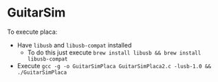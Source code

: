 # GuitarSim

To execute placa:
- Have `libusb` and `libusb-compat` installed
	- To do this just execute 
	  `brew install libusb && brew install libusb-compat`
- Execute `gcc -g -o GuitarSimPlaca GuitarSimPlaca2.c -lusb-1.0 && ./GuitarSimPlaca`
